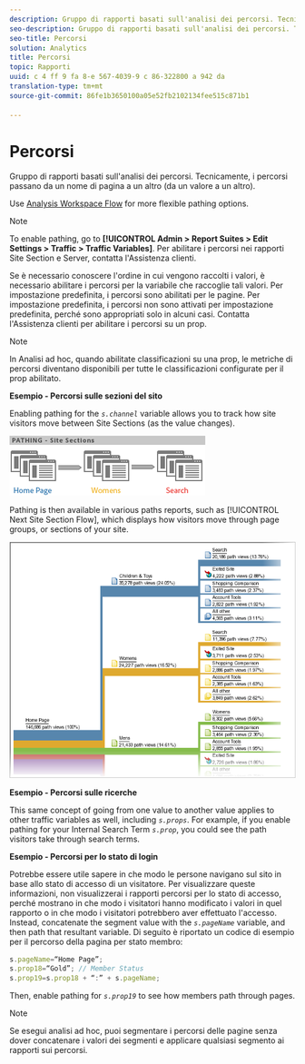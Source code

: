 ```yaml
---
description: Gruppo di rapporti basati sull'analisi dei percorsi. Tecnicamente, i percorsi passano da un nome di pagina a un altro (da un valore a un altro).
seo-description: Gruppo di rapporti basati sull'analisi dei percorsi. Tecnicamente, i percorsi passano da un nome di pagina a un altro (da un valore a un altro).
seo-title: Percorsi
solution: Analytics
title: Percorsi
topic: Rapporti
uuid: c 4 ff 9 fa 8-e 567-4039-9 c 86-322800 a 942 da
translation-type: tm+mt
source-git-commit: 86fe1b3650100a05e52fb2102134fee515c871b1

---
```



# Percorsi

Gruppo di rapporti basati sull'analisi dei percorsi. Tecnicamente, i percorsi passano da un nome di pagina a un altro (da un valore a un altro).

Use [Analysis Workspace Flow](https://marketing.adobe.com/resources/help/en_US/analytics/analysis-workspace/flow.html) for more flexible pathing options.

>[!NOTE]
>
>To enable pathing, go to **[!UICONTROL Admin > Report Suites > Edit Settings > Traffic > Traffic Variables]**. Per abilitare i percorsi nei rapporti Site Section e Server, contatta l'Assistenza clienti.

Se è necessario conoscere l'ordine in cui vengono raccolti i valori, è necessario abilitare i percorsi per la variabile che raccoglie tali valori. Per impostazione predefinita, i percorsi sono abilitati per le pagine. Per impostazione predefinita, i percorsi non sono attivati per impostazione predefinita, perché sono appropriati solo in alcuni casi. Contatta l'Assistenza clienti per abilitare i percorsi su un prop.

>[!NOTE]
>
>In Analisi ad hoc, quando abilitate classificazioni su una prop, le metriche di percorsi diventano disponibili per tutte le classificazioni configurate per il prop abilitato.

**Esempio - Percorsi sulle sezioni del sito**

Enabling pathing for the *`s.channel`* variable allows you to track how site visitors move between Site Sections (as the value changes).

![](assets/path_sections.png)

Pathing is then available in various paths reports, such as [!UICONTROL Next Site Section Flow], which displays how visitors move through page groups, or sections of your site.

![](assets/paths_report.png)

**Esempio - Percorsi sulle ricerche**

This same concept of going from one value to another value applies to other traffic variables as well, including *`s.props`*. For example, if you enable pathing for your Internal Search Term *`s.prop`*, you could see the path visitors take through search terms.

**Esempio - Percorsi per lo stato di login**

Potrebbe essere utile sapere in che modo le persone navigano sul sito in base allo stato di accesso di un visitatore. Per visualizzare queste informazioni, non visualizzerai i rapporti percorsi per lo stato di accesso, perché mostrano in che modo i visitatori hanno modificato i valori in quel rapporto o in che modo i visitatori potrebbero aver effettuato l'accesso. Instead, concatenate the segment value with the *`s.pageName`* variable, and then path that resultant variable. Di seguito è riportato un codice di esempio per il percorso della pagina per stato membro:

```js
s.pageName=“Home Page”; 
s.prop18=“Gold”; // Member Status 
s.prop19=s.prop18 + “:” + s.pageName;
```

Then, enable pathing for *`s.prop19`* to see how members path through pages.

>[!NOTE]
>
>Se esegui analisi ad hoc, puoi segmentare i percorsi delle pagine senza dover concatenare i valori dei segmenti e applicare qualsiasi segmento ai rapporti sui percorsi.

